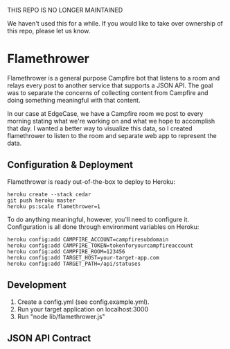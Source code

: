 THIS REPO IS NO LONGER MAINTAINED

We haven't used this for a while. If you would like to take over ownership
of this repo, please let us know.

# Flamethrower

Flamethrower is a general purpose Campfire bot that listens to a room
and relays every post to another service that supports a JSON API.
The goal was to separate the concerns of collecting content from Campfire
and doing something meaningful with that content.

In our case at EdgeCase, we have a Campfire room we post to every morning
stating what we're working on and what we hope to accomplish that day.
I wanted a better way to visualize this data, so I created flamethrower to
listen to the room and separate web app to represent the data.

## Configuration & Deployment

Flamethrower is ready out-of-the-box to deploy to Heroku:

    heroku create --stack cedar
    git push heroku master
    heroku ps:scale flamethrower=1

To do anything meaningful, however, you'll need to configure it.
Configuration is all done through environment variables on Heroku:

    heroku config:add CAMPFIRE_ACCOUNT=campfiresubdomain
    heroku config:add CAMPFIRE_TOKEN=tokenforyourcampfireaccount
    heroku config:add CAMPFIRE_ROOM=123456
    heroku config:add TARGET_HOST=your-target-app.com
    heroku config:add TARGET_PATH=/api/statuses

## Development

1. Create a config.yml (see config.example.yml).
1. Run your target application on localhost:3000
1. Run "node lib/flamethrower.js"

## JSON API Contract
